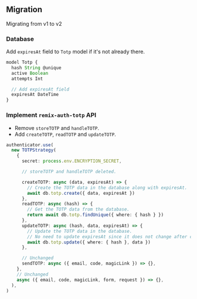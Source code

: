 ## Migration

Migrating from v1 to v2

### Database

Add `expiresAt` field to `Totp` model if it's not already there.

```ts
model Totp {
  hash String @unique
  active Boolean
  attempts Int

  // Add expiresAt field
  expiresAt DateTime
}
```

### Implement `remix-auth-totp` API

- Remove `storeTOTP` and `handleTOTP`.
- Add `createTOTP`, `readTOTP` and `updateTOTP`.

```ts
authenticator.use(
  new TOTPStrategy(
    {
      secret: process.env.ENCRYPTION_SECRET,

      // storeTOTP and handleTOTP deleted.

      createTOTP: async (data, expiresAt) => {
        // Create the TOTP data in the database along with expiresAt.
        await db.totp.create({ data, expiresAt })
      },
      readTOTP: async (hash) => {
        // Get the TOTP data from the database.
        return await db.totp.findUnique({ where: { hash } })
      },
      updateTOTP: async (hash, data, expiresAt) => {
        // Update the TOTP data in the database.
        // No need to update expiresAt since it does not change after createTOTP().
        await db.totp.update({ where: { hash }, data })
      },

      // Unchanged
      sendTOTP: async ({ email, code, magicLink }) => {},
    },
    // Unchanged
    async ({ email, code, magicLink, form, request }) => {},
  ),
)
```
